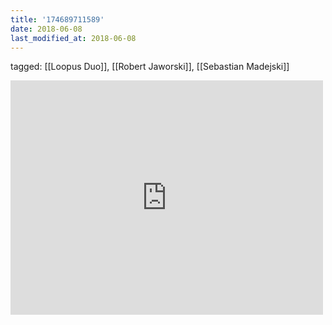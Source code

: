 ```yaml
---
title: '174689711589'
date: 2018-06-08
last_modified_at: 2018-06-08
---
```

tagged: [[Loopus Duo]], [[Robert Jaworski]], [[Sebastian Madejski]]
<iframe allow="accelerometer; autoplay; clipboard-write; encrypted-media; gyroscope; picture-in-picture" allowfullscreen="" frameborder="0" height="375" id="youtube_iframe" src="https://www.youtube.com/embed/UNhG6DBnv1Q?feature=oembed&amp;enablejsapi=1&amp;origin=https://safe.txmblr.com&amp;wmode=opaque" width="500"></iframe>